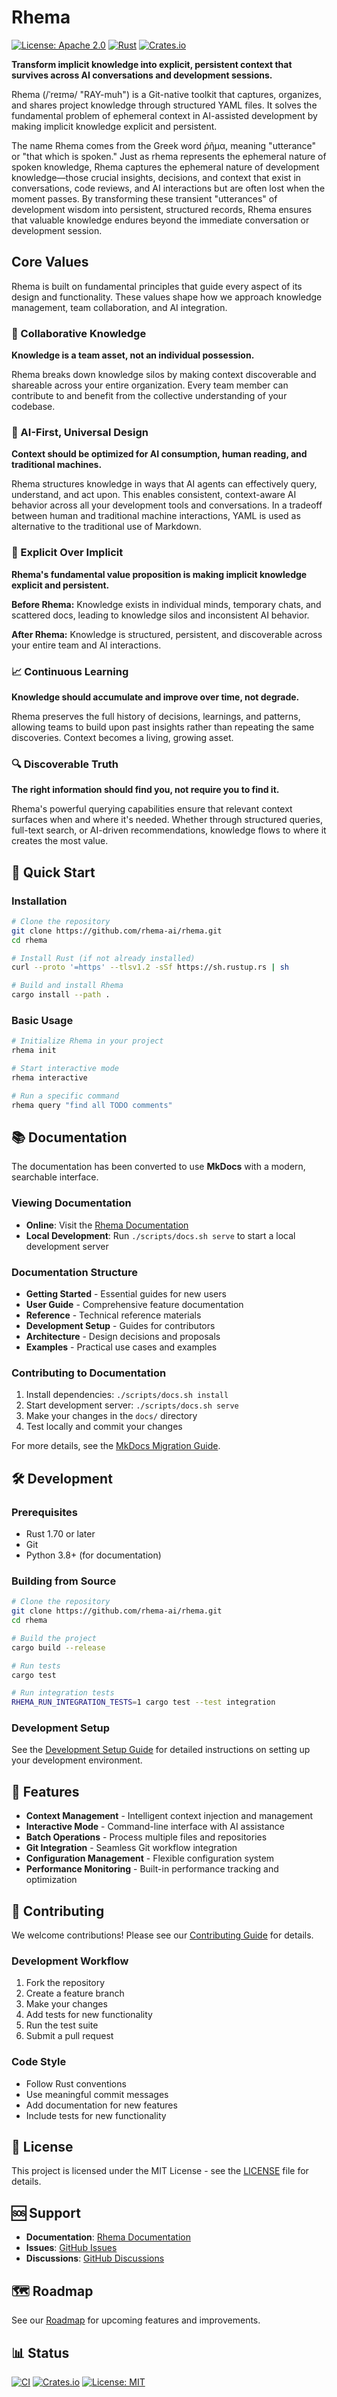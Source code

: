 # Rhema

[![License: Apache 2.0](https://img.shields.io/badge/License-Apache%202.0-blue.svg)](https://opensource.org/licenses/Apache-2.0)
[![Rust](https://github.com/fugue-ai/rhema/workflows/Rust/badge.svg)](https://github.com/fugue-ai/rhema/actions)
[![Crates.io](https://img.shields.io/crates/v/rhema)](https://crates.io/crates/rhema)

**Transform implicit knowledge into explicit, persistent context that survives across AI conversations and development sessions.**

Rhema (/ˈreɪmə/ "RAY-muh") is a Git-native toolkit that captures, organizes, and shares project knowledge through structured YAML files. It solves the fundamental problem of ephemeral context in AI-assisted development by making implicit knowledge explicit and persistent.



The name Rhema comes from the Greek word ῥῆμα, meaning "utterance" or "that which is spoken." Just as rhema represents the ephemeral nature of spoken knowledge, Rhema captures the ephemeral nature of development knowledge—those crucial insights, decisions, and context that exist in conversations, code reviews, and AI interactions but are often lost when the moment passes. By transforming these transient "utterances" of development wisdom into persistent, structured records, Rhema ensures that valuable knowledge endures beyond the immediate conversation or development session.

## Core Values

Rhema is built on fundamental principles that guide every aspect of its design and functionality. These values shape how we approach knowledge management, team collaboration, and AI integration.

### 🤝 Collaborative Knowledge

**Knowledge is a team asset, not an individual possession.**

Rhema breaks down knowledge silos by making context discoverable and shareable across your entire organization. Every team member can contribute to and benefit from the collective understanding of your codebase.

### 🎯 AI-First, Universal Design

**Context should be optimized for AI consumption, human reading, and traditional machines.**

Rhema structures knowledge in ways that AI agents can effectively query, understand, and act upon. This enables consistent, context-aware AI behavior across all your development tools and conversations. In a tradeoff between human and traditional machine interactions, YAML is used as alternative to the traditional use of Markdown.

### 🎯 Explicit Over Implicit

**Rhema's fundamental value proposition is making implicit knowledge explicit and persistent.**

**Before Rhema:** Knowledge exists in individual minds, temporary chats, and scattered docs, leading to knowledge silos and inconsistent AI behavior.

**After Rhema:** Knowledge is structured, persistent, and discoverable across your entire team and AI interactions.

### 📈 Continuous Learning

**Knowledge should accumulate and improve over time, not degrade.**

Rhema preserves the full history of decisions, learnings, and patterns, allowing teams to build upon past insights rather than repeating the same discoveries. Context becomes a living, growing asset.

### 🔍 Discoverable Truth

**The right information should find you, not require you to find it.**

Rhema's powerful querying capabilities ensure that relevant context surfaces when and where it's needed. Whether through structured queries, full-text search, or AI-driven recommendations, knowledge flows to where it creates the most value.

## 🚀 Quick Start

### Installation

```bash
# Clone the repository
git clone https://github.com/rhema-ai/rhema.git
cd rhema

# Install Rust (if not already installed)
curl --proto '=https' --tlsv1.2 -sSf https://sh.rustup.rs | sh

# Build and install Rhema
cargo install --path .
```

### Basic Usage

```bash
# Initialize Rhema in your project
rhema init

# Start interactive mode
rhema interactive

# Run a specific command
rhema query "find all TODO comments"
```

## 📚 Documentation

The documentation has been converted to use **MkDocs** with a modern, searchable interface.

### Viewing Documentation

- **Online**: Visit the [Rhema Documentation](https://rhema-ai.github.io/rhema/)
- **Local Development**: Run `./scripts/docs.sh serve` to start a local development server

### Documentation Structure

- **Getting Started** - Essential guides for new users
- **User Guide** - Comprehensive feature documentation
- **Reference** - Technical reference materials
- **Development Setup** - Guides for contributors
- **Architecture** - Design decisions and proposals
- **Examples** - Practical use cases and examples

### Contributing to Documentation

1. Install dependencies: `./scripts/docs.sh install`
2. Start development server: `./scripts/docs.sh serve`
3. Make your changes in the `docs/` directory
4. Test locally and commit your changes

For more details, see the [MkDocs Migration Guide](MKDOCS_MIGRATION.md).

## 🛠️ Development

### Prerequisites

- Rust 1.70 or later
- Git
- Python 3.8+ (for documentation)

### Building from Source

```bash
# Clone the repository
git clone https://github.com/rhema-ai/rhema.git
cd rhema

# Build the project
cargo build --release

# Run tests
cargo test

# Run integration tests
RHEMA_RUN_INTEGRATION_TESTS=1 cargo test --test integration
```

### Development Setup

See the [Development Setup Guide](docs/development-setup/development.md) for detailed instructions on setting up your development environment.

## 📖 Features

- **Context Management** - Intelligent context injection and management
- **Interactive Mode** - Command-line interface with AI assistance
- **Batch Operations** - Process multiple files and repositories
- **Git Integration** - Seamless Git workflow integration
- **Configuration Management** - Flexible configuration system
- **Performance Monitoring** - Built-in performance tracking and optimization

## 🤝 Contributing

We welcome contributions! Please see our [Contributing Guide](CONTRIBUTING.md) for details.

### Development Workflow

1. Fork the repository
2. Create a feature branch
3. Make your changes
4. Add tests for new functionality
5. Run the test suite
6. Submit a pull request

### Code Style

- Follow Rust conventions
- Use meaningful commit messages
- Add documentation for new features
- Include tests for new functionality

## 📄 License

This project is licensed under the MIT License - see the [LICENSE](LICENSE) file for details.

## 🆘 Support

- **Documentation**: [Rhema Documentation](https://rhema-ai.github.io/rhema/)
- **Issues**: [GitHub Issues](https://github.com/rhema-ai/rhema/issues)
- **Discussions**: [GitHub Discussions](https://github.com/rhema-ai/rhema/discussions)

## 🗺️ Roadmap

See our [Roadmap](ROADMAP.md) for upcoming features and improvements.

## 📊 Status

[![CI](https://github.com/rhema-ai/rhema/workflows/CI/badge.svg)](https://github.com/rhema-ai/rhema/actions)
[![Crates.io](https://img.shields.io/crates/v/rhema)](https://crates.io/crates/rhema)
[![License: MIT](https://img.shields.io/badge/License-MIT-yellow.svg)](https://opensource.org/licenses/MIT) 